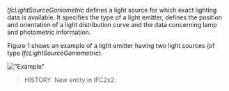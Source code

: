 _IfcLightSourceGoniometric_ defines a light source for which exact lighting data is available. It specifies the type of a light emitter, defines the position and orientation of a light distribution curve and the data concerning lamp and photometric information.

Figure 1 shows an example of a light emitter having two light sources (of type _IfcLightSourceGoniometric_).

!["Example"](../../../../../../figures/ifclightsourcegoniometric_fig1.gif "Figure 1 &mdash; Light source goniometric")

> HISTORY&nbsp; New entity in IFC2x2.
